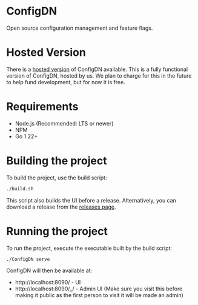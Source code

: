 # ConfigDN

Open source configuration management and feature flags.

# Hosted Version
There is a [hosted version](https://configdn.com) of ConfigDN available. This is a fully functional version of ConfigDN, hosted by us. We plan to charge for this in the future to help fund development, but for now it is free.

# Requirements

- Node.js (Recommended: LTS or newer)
- NPM
- Go 1.22+

# Building the project

To build the project, use the build script:

```bash
./build.sh
```

This script also builds the UI before a release. Alternatively, you can download a release from the [releases page](https://github.com/dBuidl/ConfigDN/releases).

# Running the project

To run the project, execute the executable built by the build script:

```bash
./ConfigDN serve
```

ConfigDN will then be available at:
- http://localhost:8090/ - UI
- http://localhost:8090/_/ - Admin UI (Make sure you visit this before making it public as the first person to visit it will be made an admin)
